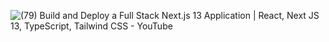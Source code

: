 
![(79) Build and Deploy a Full Stack Next.js 13 Application | React, Next JS 13, TypeScript, Tailwind CSS - YouTube](https://www.youtube.com/watch?v=986hztrfaSQ)


